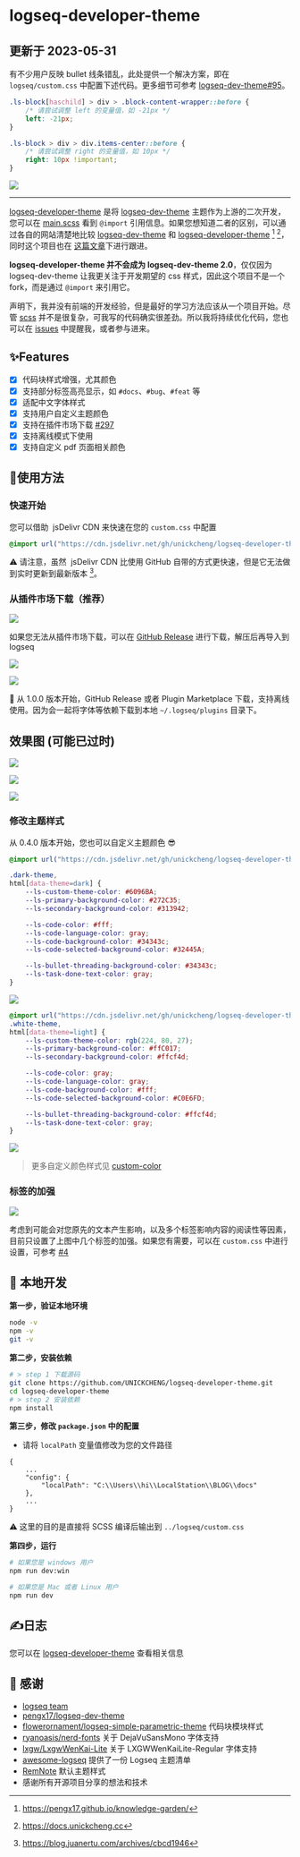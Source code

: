 # logseq-developer-theme

## 更新于 2023-05-31
有不少用户反映 bullet 线条错乱，此处提供一个解决方案，即在 `logseq/custom.css` 中配置下述代码。更多细节可参考 [logseq-dev-theme#95](https://github.com/pengx17/logseq-dev-theme/issues/95)。

```css
.ls-block[haschild] > div > .block-content-wrapper::before {
    /* 请尝试调整 left 的变量值，如 -21px */
    left: -21px;
}

.ls-block > div > div.items-center::before {
    /* 请尝试调整 right 的变量值，如 10px */
    right: 10px !important;
}
```

![](assets/bullet_line.png)

---

[logseq-developer-theme](https://github.com/UNICKCHENG/logseq-developer-theme)  是将 [logseq-dev-theme](https://github.com/pengx17/logseq-dev-theme) 主题作为上游的二次开发，您可以在 [main.scss](scss/main.scss) 看到 `@import` 引用信息。如果您想知道二者的区别，可以通过各自的网站清楚地比较 [logseq-dev-theme](https://pengx17.github.io/knowledge-garden/)  和 [logseq-developer-theme](https://docs.unickcheng.cc) [^1] [^2]，同时这个项目也在 [这篇文章](https://docs.unickcheng.cc/#/page/logseq-developer-theme)下进行跟进。

**logseq-developer-theme 并不会成为 logseq-dev-theme 2.0**，仅仅因为 logseq-dev-theme 让我更关注于开发期望的 css 样式，因此这个项目不是一个 fork，而是通过 `@import` 来引用它。

声明下，我并没有前端的开发经验，但是最好的学习方法应该从一个项目开始。尽管 [scss](https://sass-lang.com/documentation/syntax) 并不是很复杂，可我写的代码确实很差劲。所以我将持续优化代码，您也可以在 [issues](https://github.com/UNICKCHENG/logseq-developer-theme/issues) 中提醒我，或者参与进来。

## ✨Features

- [X] 代码块样式增强，尤其颜色
- [X] 支持部分标签高亮显示，如 `#docs`、`#bug`、`#feat` 等
- [X] 适配中文字体样式
- [X] 支持用户自定义主题颜色
- [X] 支持在插件市场下载 [#297](https://github.com/logseq/marketplace/pull/297)
- [X] 支持离线模式下使用
- [X] 支持自定义 pdf 页面相关颜色

## 🎉使用方法

### 快速开始

您可以借助  jsDelivr CDN 来快速在您的 `custom.css` 中配置

```css
@import url("https://cdn.jsdelivr.net/gh/unickcheng/logseq-developer-theme@release/custom.css");
```
⚠️ 请注意，虽然  jsDelivr CDN 比使用 GitHub 自带的方式更快速，但是它无法做到实时更新到最新版本 [^3]。

###  从插件市场下载（推荐）

![](assets/Pasted%20image%2020221216222925.png)

如果您无法从插件市场下载，可以在 [GitHub Release](https://github.com/UNICKCHENG/logseq-developer-theme/releases) 进行下载，解压后再导入到 logseq

![](assets/Pasted%20image%2020221216223400.png)

![](assets/Pasted%20image%2020221216223545.png)

 📌 从 1.0.0 版本开始，GitHub Release 或者 Plugin Marketplace 下载，支持离线使用。因为会一起将字体等依赖下载到本地 `~/.logseq/plugins` 目录下。

## 效果图 (可能已过时)

![](assets/Pasted%20image%2020221210174733.png)

![](assets/Pasted%20image%2020221210174750.png)

![](assets/Pasted%20image%2020221216232448.png)

### 修改主题样式

从 0.4.0 版本开始，您也可以自定义主题颜色 😎

```css
@import url("https://cdn.jsdelivr.net/gh/unickcheng/logseq-developer-theme@release/custom.css");

.dark-theme,
html[data-theme=dark] {
    --ls-custom-theme-color: #6096BA;
    --ls-primary-background-color: #272C35;
    --ls-secondary-background-color: #313942;

    --ls-code-color: #fff;
    --ls-code-language-color: gray;
    --ls-code-background-color: #34343c;
    --ls-code-selected-background-color: #32445A;

    --ls-bullet-threading-background-color: #34343c;
    --ls-task-done-text-color: gray;
}
```

![](assets/Pasted%20image%2020221216231143.png)

```css
@import url("https://cdn.jsdelivr.net/gh/unickcheng/logseq-developer-theme@release/custom.css");
.white-theme,
html[data-theme=light] {
    --ls-custom-theme-color: rgb(224, 80, 27);
    --ls-primary-background-color: #ffC017;
    --ls-secondary-background-color: #ffcf4d;

    --ls-code-color: gray;
    --ls-code-language-color: gray;
    --ls-code-background-color: #fff;
    --ls-code-selected-background-color: #C0E6FD;

    --ls-bullet-threading-background-color: #ffcf4d;
    --ls-task-done-text-color: gray;
}
```
![](assets/Pasted%20image%2020221216231911.png)

> 更多自定义颜色样式见  [custom-color](custom-color.md)

### 标签的加强

![](assets/Pasted%20image%2020230117145915.png)

考虑到可能会对您原先的文本产生影响，以及多个标签影响内容的阅读性等因素，目前只设置了上图中几个标签的加强。如果您有需要，可以在 `custom.css` 中进行设置，可参考 [#4](https://github.com/UNICKCHENG/logseq-developer-theme/issues/4)

## 🚀 本地开发

**第一步，验证本地环境**
```bash
node -v
npm -v
git -v
```

**第二步，安装依赖**
```bash
# > step 1 下载源码
git clone https://github.com/UNICKCHENG/logseq-developer-theme.git
cd logseq-developer-theme
# > step 2 安装依赖
npm install
```

**第三步，修改 `package.json` 中的配置**
- 请将 `localPath` 变量值修改为您的文件路径
```
{
	...
    "config": {
        "localPath": "C:\\Users\\hi\\LocalStation\\BLOG\\docs"
    },
	...
}
```
⚠️ 这里的目的是直接将 SCSS 编译后输出到 `../logseq/custom.css`

**第四步，运行**
```bash
# 如果您是 windows 用户
npm run dev:win

# 如果您是 Mac 或者 Linux 用户
npm run dev
```


## ✍️日志

您可以在 [logseq-developer-theme](https://docs.unickcheng.cc/#/page/logseq-developer-theme) 查看相关信息


## 💖 感谢

- [logseq team](https://github.com/logseq/logseq)
- [pengx17/logseq-dev-theme](https://github.com/pengx17/logseq-dev-theme)
- [flowerornament/logseq-simple-parametric-theme](https://github.com/flowerornament/logseq-simple-parametric-theme) 代码块模块样式
- [ryanoasis/nerd-fonts](https://github.com/ryanoasis/nerd-fonts) 关于 DejaVuSansMono 字体支持
- [lxgw/LxgwWenKai-Lite](https://github.com/lxgw/LxgwWenKai-Lite) 关于  LXGWWenKaiLite-Regular 字体支持
- [awesome-logseq](https://github.com/logseq/awesome-logseq) 提供了一份 Logseq 主题清单
- [RemNote](https://github.com/orgs/remnoteio/repositories) 默认主题样式
- 感谢所有开源项目分享的想法和技术


[^1]: https://pengx17.github.io/knowledge-garden/
[^2]: https://docs.unickcheng.cc
[^3]: https://blog.juanertu.com/archives/cbcd1946